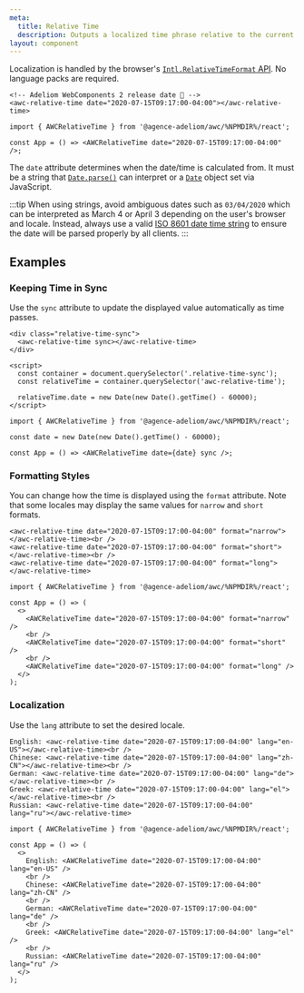 ```yaml
---
meta:
  title: Relative Time
  description: Outputs a localized time phrase relative to the current date and time.
layout: component
---
```


Localization is handled by the browser's [`Intl.RelativeTimeFormat` API](https://developer.mozilla.org/en-US/docs/Web/JavaScript/Reference/Global_Objects/Intl/RelativeTimeFormat). No language packs are required.

```html:preview
<!-- Adeliom WebComponents 2 release date 🎉 -->
<awc-relative-time date="2020-07-15T09:17:00-04:00"></awc-relative-time>
```

```jsx:react
import { AWCRelativeTime } from '@agence-adeliom/awc/%NPMDIR%/react';

const App = () => <AWCRelativeTime date="2020-07-15T09:17:00-04:00" />;
```

The `date` attribute determines when the date/time is calculated from. It must be a string that [`Date.parse()`](https://developer.mozilla.org/en-US/docs/Web/JavaScript/Reference/Global_Objects/Date/parse) can interpret or a [`Date`](https://developer.mozilla.org/en-US/docs/Web/JavaScript/Reference/Global_Objects/Date) object set via JavaScript.

:::tip
When using strings, avoid ambiguous dates such as `03/04/2020` which can be interpreted as March 4 or April 3 depending on the user's browser and locale. Instead, always use a valid [ISO 8601 date time string](https://developer.mozilla.org/en-US/docs/Web/JavaScript/Reference/Global_Objects/Date/parse#Date_Time_String_Format) to ensure the date will be parsed properly by all clients.
:::

## Examples

### Keeping Time in Sync

Use the `sync` attribute to update the displayed value automatically as time passes.

```html:preview
<div class="relative-time-sync">
  <awc-relative-time sync></awc-relative-time>
</div>

<script>
  const container = document.querySelector('.relative-time-sync');
  const relativeTime = container.querySelector('awc-relative-time');

  relativeTime.date = new Date(new Date().getTime() - 60000);
</script>
```

```jsx:react
import { AWCRelativeTime } from '@agence-adeliom/awc/%NPMDIR%/react';

const date = new Date(new Date().getTime() - 60000);

const App = () => <AWCRelativeTime date={date} sync />;
```

### Formatting Styles

You can change how the time is displayed using the `format` attribute. Note that some locales may display the same values for `narrow` and `short` formats.

```html:preview
<awc-relative-time date="2020-07-15T09:17:00-04:00" format="narrow"></awc-relative-time><br />
<awc-relative-time date="2020-07-15T09:17:00-04:00" format="short"></awc-relative-time><br />
<awc-relative-time date="2020-07-15T09:17:00-04:00" format="long"></awc-relative-time>
```

```jsx:react
import { AWCRelativeTime } from '@agence-adeliom/awc/%NPMDIR%/react';

const App = () => (
  <>
    <AWCRelativeTime date="2020-07-15T09:17:00-04:00" format="narrow" />
    <br />
    <AWCRelativeTime date="2020-07-15T09:17:00-04:00" format="short" />
    <br />
    <AWCRelativeTime date="2020-07-15T09:17:00-04:00" format="long" />
  </>
);
```

### Localization

Use the `lang` attribute to set the desired locale.

```html:preview
English: <awc-relative-time date="2020-07-15T09:17:00-04:00" lang="en-US"></awc-relative-time><br />
Chinese: <awc-relative-time date="2020-07-15T09:17:00-04:00" lang="zh-CN"></awc-relative-time><br />
German: <awc-relative-time date="2020-07-15T09:17:00-04:00" lang="de"></awc-relative-time><br />
Greek: <awc-relative-time date="2020-07-15T09:17:00-04:00" lang="el"></awc-relative-time><br />
Russian: <awc-relative-time date="2020-07-15T09:17:00-04:00" lang="ru"></awc-relative-time>
```

```jsx:react
import { AWCRelativeTime } from '@agence-adeliom/awc/%NPMDIR%/react';

const App = () => (
  <>
    English: <AWCRelativeTime date="2020-07-15T09:17:00-04:00" lang="en-US" />
    <br />
    Chinese: <AWCRelativeTime date="2020-07-15T09:17:00-04:00" lang="zh-CN" />
    <br />
    German: <AWCRelativeTime date="2020-07-15T09:17:00-04:00" lang="de" />
    <br />
    Greek: <AWCRelativeTime date="2020-07-15T09:17:00-04:00" lang="el" />
    <br />
    Russian: <AWCRelativeTime date="2020-07-15T09:17:00-04:00" lang="ru" />
  </>
);
```
